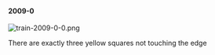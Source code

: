 #### 2009-0
![train-2009-0-0.png](https://github.com/lil-lab/nlvr/raw/master/nlvr/train/images/47/train-2009-0-0.png "train-2009-0-0.png")

There are exactly three yellow squares not touching the edge